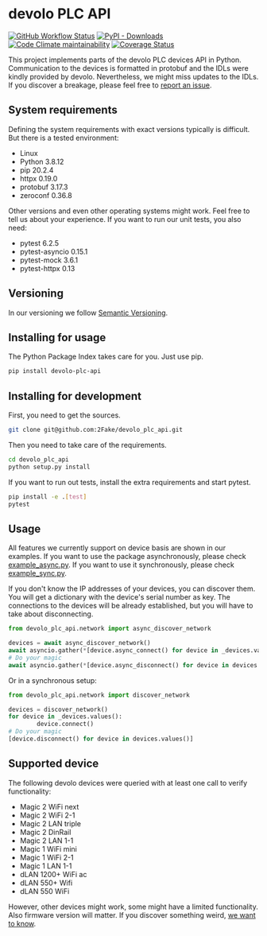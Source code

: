 # devolo PLC API

[![GitHub Workflow Status](https://img.shields.io/github/workflow/status/2Fake/devolo_plc_api/Python%20package)](https://github.com/2Fake/devolo_plc_api/actions?query=workflow%3A%22Python+package%22)
[![PyPI - Downloads](https://img.shields.io/pypi/dd/devolo-plc-api)](https://pypi.org/project/devolo-plc-api/)
[![Code Climate maintainability](https://img.shields.io/codeclimate/maintainability/2Fake/devolo_plc_api)](https://codeclimate.com/github/2Fake/devolo_plc_api)
[![Coverage Status](https://coveralls.io/repos/github/2Fake/devolo_plc_api/badge.svg?branch=development)](https://coveralls.io/github/2Fake/devolo_plc_api?branch=development)

This project implements parts of the devolo PLC devices API in Python. Communication to the devices is formatted in protobuf and the IDLs were kindly provided by devolo. Nevertheless, we might miss updates to the IDLs. If you discover a breakage, please feel free to [report an issue](https://github.com/2Fake/devolo_plc_api/issues).

## System requirements

Defining the system requirements with exact versions typically is difficult. But there is a tested environment:

* Linux
* Python 3.8.12
* pip 20.2.4
* httpx 0.19.0
* protobuf 3.17.3
* zeroconf 0.36.8

Other versions and even other operating systems might work. Feel free to tell us about your experience. If you want to run our unit tests, you also need:

* pytest 6.2.5
* pytest-asyncio 0.15.1
* pytest-mock 3.6.1
* pytest-httpx 0.13

## Versioning

In our versioning we follow [Semantic Versioning](https://semver.org/).

## Installing for usage

The Python Package Index takes care for you. Just use pip.

```bash
pip install devolo-plc-api
```

## Installing for development

First, you need to get the sources.

```bash
git clone git@github.com:2Fake/devolo_plc_api.git
```

Then you need to take care of the requirements.

```bash
cd devolo_plc_api
python setup.py install
```

If you want to run out tests, install the extra requirements and start pytest.

```bash
pip install -e .[test]
pytest
```

## Usage

All features we currently support on device basis are shown in our examples. If you want to use the package asynchronously, please check [example_async.py](https://github.com/2Fake/devolo_plc_api/blob/master/example_async.py). If you want to use it synchronously, please check [example_sync.py](https://github.com/2Fake/devolo_plc_api/blob/master/example_sync.py).

If you don't know the IP addresses of your devices, you can discover them. You will get a dictionary with the device's serial number as key. The connections to the devices will be already established, but you will have to take about disconnecting.

```python
from devolo_plc_api.network import async_discover_network

devices = await async_discover_network()
await asyncio.gather(*[device.async_connect() for device in _devices.values()])
# Do your magic
await asyncio.gather(*[device.async_disconnect() for device in devices.values()])
```

Or in a synchronous setup:

```python
from devolo_plc_api.network import discover_network

devices = discover_network()
for device in _devices.values():
        device.connect()
# Do your magic
[device.disconnect() for device in devices.values()]
```

## Supported device

The following devolo devices were queried with at least one call to verify functionality:

* Magic 2 WiFi next
* Magic 2 WiFi 2-1
* Magic 2 LAN triple
* Magic 2 DinRail
* Magic 2 LAN 1-1
* Magic 1 WiFi mini
* Magic 1 WiFi 2-1
* Magic 1 LAN 1-1
* dLAN 1200+ WiFi ac
* dLAN 550+ Wifi
* dLAN 550 WiFi

However, other devices might work, some might have a limited functionality. Also firmware version will matter. If you discover something weird, [we want to know](https://github.com/2Fake/devolo_plc_api/issues).
